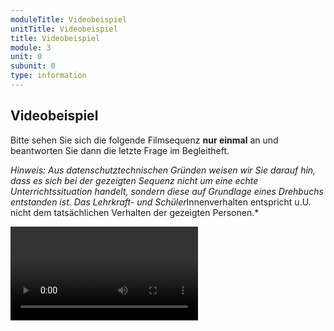 ```yaml
---
moduleTitle: Videobeispiel
unitTitle: Videobeispiel
title: Videobeispiel
module: 3
unit: 0
subunit: 0
type: information
---
```


## Videobeispiel

Bitte sehen Sie sich die folgende Filmsequenz **nur einmal** an und beantworten Sie dann die letzte Frage im Begleitheft. 

*Hinweis: Aus datenschutztechnischen Gründen weisen wir Sie darauf hin, dass es sich bei der gezeigten Sequenz nicht um eine echte Unterrichtssituation handelt, sondern diese auf Grundlage eines Drehbuchs entstanden ist. Das Lehrkraft- und Schüler*Innenverhalten entspricht u.U. nicht dem tatsächlichen Verhalten der gezeigten Personen.*  

<video name="/videos/V6_Verstaerkerplan_komp.mp4"></video>